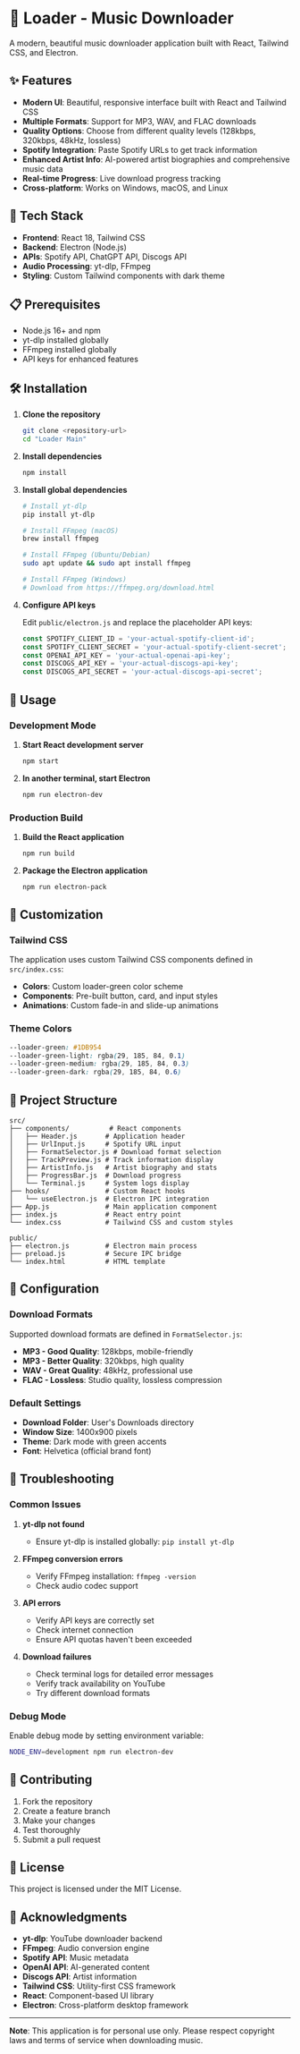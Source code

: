 # 🎵 Loader - Music Downloader

A modern, beautiful music downloader application built with React, Tailwind CSS, and Electron.

## ✨ Features

- **Modern UI**: Beautiful, responsive interface built with React and Tailwind CSS
- **Multiple Formats**: Support for MP3, WAV, and FLAC downloads
- **Quality Options**: Choose from different quality levels (128kbps, 320kbps, 48kHz, lossless)
- **Spotify Integration**: Paste Spotify URLs to get track information
- **Enhanced Artist Info**: AI-powered artist biographies and comprehensive music data
- **Real-time Progress**: Live download progress tracking
- **Cross-platform**: Works on Windows, macOS, and Linux

## 🚀 Tech Stack

- **Frontend**: React 18, Tailwind CSS
- **Backend**: Electron (Node.js)
- **APIs**: Spotify API, ChatGPT API, Discogs API
- **Audio Processing**: yt-dlp, FFmpeg
- **Styling**: Custom Tailwind components with dark theme

## 📋 Prerequisites

- Node.js 16+ and npm
- yt-dlp installed globally
- FFmpeg installed globally
- API keys for enhanced features

## 🛠️ Installation

1. **Clone the repository**
   ```bash
   git clone <repository-url>
   cd "Loader Main"
   ```

2. **Install dependencies**
   ```bash
   npm install
   ```

3. **Install global dependencies**
   ```bash
   # Install yt-dlp
   pip install yt-dlp
   
   # Install FFmpeg (macOS)
   brew install ffmpeg
   
   # Install FFmpeg (Ubuntu/Debian)
   sudo apt update && sudo apt install ffmpeg
   
   # Install FFmpeg (Windows)
   # Download from https://ffmpeg.org/download.html
   ```

4. **Configure API keys**
   
   Edit `public/electron.js` and replace the placeholder API keys:
   ```javascript
   const SPOTIFY_CLIENT_ID = 'your-actual-spotify-client-id';
   const SPOTIFY_CLIENT_SECRET = 'your-actual-spotify-client-secret';
   const OPENAI_API_KEY = 'your-actual-openai-api-key';
   const DISCOGS_API_KEY = 'your-actual-discogs-api-key';
   const DISCOGS_API_SECRET = 'your-actual-discogs-api-secret';
   ```

## 🎯 Usage

### Development Mode

1. **Start React development server**
   ```bash
   npm start
   ```

2. **In another terminal, start Electron**
   ```bash
   npm run electron-dev
   ```

### Production Build

1. **Build the React application**
   ```bash
   npm run build
   ```

2. **Package the Electron application**
   ```bash
   npm run electron-pack
   ```

## 🎨 Customization

### Tailwind CSS

The application uses custom Tailwind CSS components defined in `src/index.css`:

- **Colors**: Custom loader-green color scheme
- **Components**: Pre-built button, card, and input styles
- **Animations**: Custom fade-in and slide-up animations

### Theme Colors

```css
--loader-green: #1DB954
--loader-green-light: rgba(29, 185, 84, 0.1)
--loader-green-medium: rgba(29, 185, 84, 0.3)
--loader-green-dark: rgba(29, 185, 84, 0.6)
```

## 📁 Project Structure

```
src/
├── components/          # React components
│   ├── Header.js       # Application header
│   ├── UrlInput.js     # Spotify URL input
│   ├── FormatSelector.js # Download format selection
│   ├── TrackPreview.js # Track information display
│   ├── ArtistInfo.js   # Artist biography and stats
│   ├── ProgressBar.js  # Download progress
│   └── Terminal.js     # System logs display
├── hooks/              # Custom React hooks
│   └── useElectron.js  # Electron IPC integration
├── App.js              # Main application component
├── index.js            # React entry point
└── index.css           # Tailwind CSS and custom styles

public/
├── electron.js         # Electron main process
├── preload.js          # Secure IPC bridge
└── index.html          # HTML template
```

## 🔧 Configuration

### Download Formats

Supported download formats are defined in `FormatSelector.js`:

- **MP3 - Good Quality**: 128kbps, mobile-friendly
- **MP3 - Better Quality**: 320kbps, high quality
- **WAV - Great Quality**: 48kHz, professional use
- **FLAC - Lossless**: Studio quality, lossless compression

### Default Settings

- **Download Folder**: User's Downloads directory
- **Window Size**: 1400x900 pixels
- **Theme**: Dark mode with green accents
- **Font**: Helvetica (official brand font)

## 🚨 Troubleshooting

### Common Issues

1. **yt-dlp not found**
   - Ensure yt-dlp is installed globally: `pip install yt-dlp`

2. **FFmpeg conversion errors**
   - Verify FFmpeg installation: `ffmpeg -version`
   - Check audio codec support

3. **API errors**
   - Verify API keys are correctly set
   - Check internet connection
   - Ensure API quotas haven't been exceeded

4. **Download failures**
   - Check terminal logs for detailed error messages
   - Verify track availability on YouTube
   - Try different download formats

### Debug Mode

Enable debug mode by setting environment variable:
```bash
NODE_ENV=development npm run electron-dev
```

## 🤝 Contributing

1. Fork the repository
2. Create a feature branch
3. Make your changes
4. Test thoroughly
5. Submit a pull request

## 📄 License

This project is licensed under the MIT License.

## 🙏 Acknowledgments

- **yt-dlp**: YouTube downloader backend
- **FFmpeg**: Audio conversion engine
- **Spotify API**: Music metadata
- **OpenAI API**: AI-generated content
- **Discogs API**: Artist information
- **Tailwind CSS**: Utility-first CSS framework
- **React**: Component-based UI library
- **Electron**: Cross-platform desktop framework

---

**Note**: This application is for personal use only. Please respect copyright laws and terms of service when downloading music.
